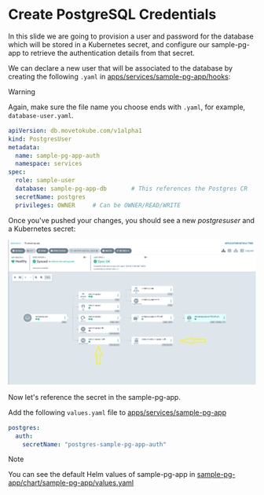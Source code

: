 # Create PostgreSQL Credentials

In this slide we are going to provision a user and password for the database which will be stored in a Kubernetes secret, and configure our sample-pg-app to retrieve the authentication details from that secret.

We can declare a new user that will be associated to the database by creating the following `.yaml` in [apps/services/sample-pg-app/hooks](apps/services/sample-pg-app/hooks):  
> [!WARNING]  
> Again, make sure the file name you choose ends with `.yaml`, for example, `database-user.yaml`.

```yaml
apiVersion: db.movetokube.com/v1alpha1
kind: PostgresUser
metadata:
  name: sample-pg-app-auth
  namespace: services
spec:
  role: sample-user
  database: sample-pg-app-db       # This references the Postgres CR
  secretName: postgres
  privileges: OWNER     # Can be OWNER/READ/WRITE
```

Once you've pushed your changes, you should see a new _postgresuser_ and a Kubernetes secret:

![postgres-user](./images/postgres-user.png "postgres-user")

Now let's reference the secret in the sample-pg-app.  

Add the following `values.yaml` file to [apps/services/sample-pg-app](apps/services/sample-pg-app)

```yaml
postgres:
  auth:
    secretName: "postgres-sample-pg-app-auth"
```


> [!NOTE]  
> You can see the default Helm values of sample-pg-app in [sample-pg-app/chart/sample-pg-app/values.yaml](sample-pg-app/chart/sample-pg-app/values.yaml)